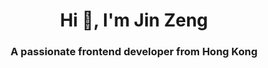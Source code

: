 <h1 align="center">Hi 👋, I'm Jin Zeng</h1>
<h3 align="center">A passionate frontend developer from Hong Kong</h3>